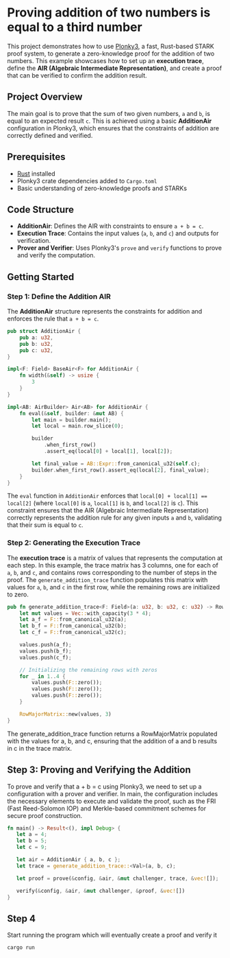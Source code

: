 # Proving addition of two numbers is equal to a third number

This project demonstrates how to use [Plonky3](https://github.com/Ponky3/plonky3), a fast, Rust-based STARK proof system, to generate a zero-knowledge proof for the addition of two numbers. This example showcases how to set up an **execution trace**, define the **AIR (Algebraic Intermediate Representation)**, and create a proof that can be verified to confirm the addition result.

## Project Overview

The main goal is to prove that the sum of two given numbers, `a` and `b`, is equal to an expected result `c`. This is achieved using a basic **AdditionAir** configuration in Plonky3, which ensures that the constraints of addition are correctly defined and verified.

## Prerequisites

- [Rust](https://www.rust-lang.org/tools/install) installed
- Plonky3 crate dependencies added to `Cargo.toml`
- Basic understanding of zero-knowledge proofs and STARKs

## Code Structure

- **AdditionAir**: Defines the AIR with constraints to ensure `a + b = c`.
- **Execution Trace**: Contains the input values (`a`, `b`, and `c`) and outputs for verification.
- **Prover and Verifier**: Uses Plonky3's `prove` and `verify` functions to prove and verify the computation.

## Getting Started

### Step 1: Define the Addition AIR

The **AdditionAir** structure represents the constraints for addition and enforces the rule that `a + b = c`.

```rust
pub struct AdditionAir {
    pub a: u32,
    pub b: u32,
    pub c: u32,
}

impl<F: Field> BaseAir<F> for AdditionAir {
    fn width(&self) -> usize {
        3
    }
}

impl<AB: AirBuilder> Air<AB> for AdditionAir {
    fn eval(&self, builder: &mut AB) {
        let main = builder.main();
        let local = main.row_slice(0);

        builder
            .when_first_row()
            .assert_eq(local[0] + local[1], local[2]);

        let final_value = AB::Expr::from_canonical_u32(self.c);
        builder.when_first_row().assert_eq(local[2], final_value);
    }
}
```


The `eval` function in `AdditionAir` enforces that `local[0] + local[1] == local[2]` (where `local[0]` is `a`, `local[1]` is `b`, and `local[2]` is `c`). This constraint ensures that the AIR (Algebraic Intermediate Representation) correctly represents the addition rule for any given inputs `a` and `b`, validating that their sum is equal to `c`.

### Step 2: Generating the Execution Trace

The **execution trace** is a matrix of values that represents the computation at each step. In this example, the trace matrix has 3 columns, one for each of `a`, `b`, and `c`, and contains rows corresponding to the number of steps in the proof. The `generate_addition_trace` function populates this matrix with values for `a`, `b`, and `c` in the first row, while the remaining rows are initialized to zero.

```rust
pub fn generate_addition_trace<F: Field>(a: u32, b: u32, c: u32) -> RowMajorMatrix<F> {
    let mut values = Vec::with_capacity(3 * 4);
    let a_f = F::from_canonical_u32(a);
    let b_f = F::from_canonical_u32(b);
    let c_f = F::from_canonical_u32(c);

    values.push(a_f);
    values.push(b_f);
    values.push(c_f);

    // Initializing the remaining rows with zeros
    for _ in 1..4 {
        values.push(F::zero());
        values.push(F::zero());
        values.push(F::zero());
    }

    RowMajorMatrix::new(values, 3)
}
```
The generate_addition_trace function returns a RowMajorMatrix populated with the values for a, b, and c, ensuring that the addition of a and b results in c in the trace matrix.

## Step 3: Proving and Verifying the Addition

To prove and verify that a + b = c using Plonky3, we need to set up a configuration with a prover and verifier. In main, the configuration includes the necessary elements to execute and validate the proof, such as the FRI (Fast Reed-Solomon IOP) and Merkle-based commitment schemes for secure proof construction.

 ``` rust
 fn main() -> Result<(), impl Debug> {
    let a = 4;
    let b = 5;
    let c = 9;

    let air = AdditionAir { a, b, c };
    let trace = generate_addition_trace::<Val>(a, b, c);

    let proof = prove(&config, &air, &mut challenger, trace, &vec![]);

    verify(&config, &air, &mut challenger, &proof, &vec![])
}
```

## Step 4 
Start running the program which will eventually create a proof and verify it 

``` bash
cargo run
```
